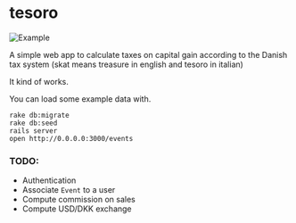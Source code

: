 tesoro
======

![Example](http://f.cl.ly/items/432K1S3W3H0H2k1z3m31/Screen%20Shot%202014-12-16%20at%2000.59.39.png)

A simple web app to calculate taxes on capital gain according to the Danish tax system (skat means treasure in english and tesoro in italian)

It kind of works.

You can load some example data with.

```
rake db:migrate
rake db:seed
rails server
open http://0.0.0.0:3000/events
```

### TODO:
- Authentication
- Associate `Event` to a user
- Compute commission on sales
- Compute USD/DKK exchange
